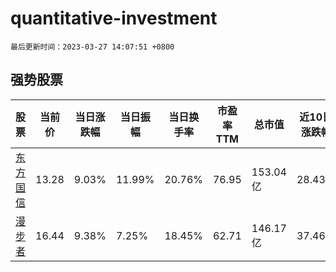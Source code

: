 # quantitative-investment

`最后更新时间：2023-03-27 14:07:51 +0800`

## 强势股票

|股票|当前价|当日涨跌幅|当日振幅|当日换手率|市盈率TTM|总市值|近10日涨跌幅|
|----|----|----|----|----|----|----|----|
|[东方国信](https://xueqiu.com/S/SZ300166)|13.28|9.03%|11.99%|20.76%|76.95|153.04亿|28.43%|
|[漫步者](https://xueqiu.com/S/SZ002351)|16.44|9.38%|7.25%|18.45%|62.71|146.17亿|37.46%|
